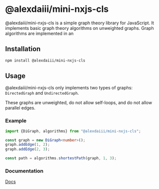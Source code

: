 # @alexdaiii/mini-nxjs-cls

@alexdaiii/mini-nxjs-cls is a simple graph theory library for JavaScript. It implements basic graph theory algorithms
on unweighted graphs. Graph algorithms are implemented in an

## Installation

```bash
npm install @alexdaiii/mini-nxjs-cls
```

## Usage

@alexdaiii/mini-nxjs-cls only implements two types of graphs: `DirectedGraph` and `UndirectedGraph`.

These graphs are unweighted, do not allow self-loops, and do not allow parallel edges.

### Example

```typescript
import {DiGraph, algorithms} from "@alexdaiii/mini-nxjs-cls";

const graph = new DiGraph<number>();
graph.addEdge(1, 2);
graph.addEdge(2, 3);

const path = algorithms.shortestPath(graph, 1, 3);
```

### Documentation

[Docs](/docs/index.html)


